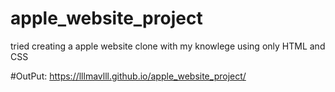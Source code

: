 # apple_website_project
tried creating a apple website clone with my knowlege using only HTML and CSS

#OutPut: https://lllmavlll.github.io/apple_website_project/
